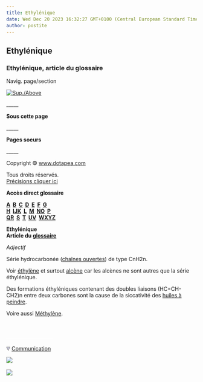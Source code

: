 ```yaml
---
title: Ethylénique
date: Wed Dec 20 2023 16:32:27 GMT+0100 (Central European Standard Time)
author: postite
---
```


## Ethylénique
### Ethylénique, article du glossaire
 Navig. page/section

[![Sup./Above](_derived/up_cmp_themenoir010_up.gif)](e.html)

\_\_\_\_\_

**Sous cette page**

\_\_\_\_\_

**Pages soeurs**

\_\_\_\_\_

Copyright © www.dotapea.com

Tous droits réservés.  
[Précisions cliquer ici](droitscopie.html)

**Accès direct glossaire**

**[A](a.html)  [B](b.html)  [C](c.html)  [D](d.html)  [E](e.html)  [F](f.html)  [G](g.html)  
[H](h.html)  [IJK](ijk.html)  [L](l.html)  [M](m.html)  [NO](no.html)  [P](p.html)  
[QR](qr.html)  [S](s.html)  [T](t.html)  [UV](uv.html)  [WXYZ](wxyz.html)**

**Ethylénique  
Article du [glossaire](glossaire.html)**

_Adjectif_

Série hydrocarbonée ([chaînes ouvertes](chaine.html)) de type CnH2n.

Voir [éthylène](ethylene.html) et surtout [alcène](alcene.html) car les alcènes ne sont autres que la série éthylénique.

Des formations éthyléniques contenant des doubles liaisons (HC=CH-CH2)n entre deux carbones sont la cause de la siccativité des [huiles à peindre](huiles.html).

Voire aussi [Méthylène](methyle.html).



 

 ![](images/transparent122x1.gif)

![](images/flechebas.gif) [Communication](http://www.artrealite.com/annonceurs.htm) 

[![](https://cbonvin.fr/sites/regie.artrealite.com/visuels/campagne1.png)](index-2.html#20131014)

![](https://cbonvin.fr/sites/regie.artrealite.com/visuels/campagne2.png)